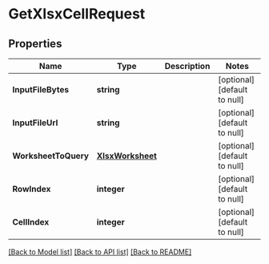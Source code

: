 # GetXlsxCellRequest

## Properties
Name | Type | Description | Notes
------------ | ------------- | ------------- | -------------
**InputFileBytes** | **string** |  | [optional] [default to null]
**InputFileUrl** | **string** |  | [optional] [default to null]
**WorksheetToQuery** | [**XlsxWorksheet**](XlsxWorksheet.md) |  | [optional] [default to null]
**RowIndex** | **integer** |  | [optional] [default to null]
**CellIndex** | **integer** |  | [optional] [default to null]

[[Back to Model list]](../README.md#documentation-for-models) [[Back to API list]](../README.md#documentation-for-api-endpoints) [[Back to README]](../README.md)


